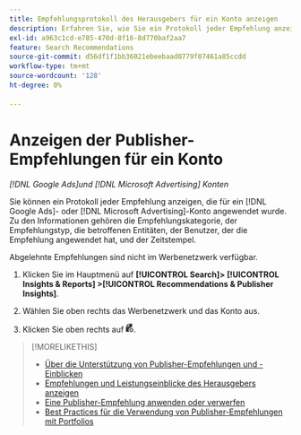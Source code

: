 ```yaml
---
title: Empfehlungsprotokoll des Herausgebers für ein Konto anzeigen
description: Erfahren Sie, wie Sie ein Protokoll jeder Empfehlung anzeigen, die für ein - oder - [!DNL Google Ads]  angewendet  [!DNL Microsoft Advertising] .
exl-id: a963c1cd-e785-470d-8f16-8d770baf2aa7
feature: Search Recommendations
source-git-commit: d56df1f1bb36021ebeebaad0779f07461a85ccdd
workflow-type: tm+mt
source-wordcount: '128'
ht-degree: 0%

---
```


# Anzeigen der Publisher-Empfehlungen für ein Konto

*[!DNL Google Ads]und [!DNL Microsoft Advertising] Konten*

Sie können ein Protokoll jeder Empfehlung anzeigen, die für ein [!DNL Google Ads]- oder [!DNL Microsoft Advertising]-Konto angewendet wurde. Zu den Informationen gehören die Empfehlungskategorie, der Empfehlungstyp, die betroffenen Entitäten, der Benutzer, der die Empfehlung angewendet hat, und der Zeitstempel.

Abgelehnte Empfehlungen sind nicht im Werbenetzwerk verfügbar.

1. Klicken Sie im Hauptmenü auf **[!UICONTROL Search]> [!UICONTROL Insights & Reports] >[!UICONTROL Recommendations & Publisher Insights]**.

1. Wählen Sie oben rechts das Werbenetzwerk und das Konto aus.

1. Klicken Sie oben rechts auf ![Empfehlungsprotokolle](/help/search-social-commerce/assets/recommendations-log-view.png "Empfehlungsprotokolle").

>[!MORELIKETHIS]
>
>* [Über die Unterstützung von Publisher-Empfehlungen und -Einblicken](recommendation-support.md)
>* [Empfehlungen und Leistungseinblicke des Herausgebers anzeigen](recommendation-view.md)
>* [Eine Publisher-Empfehlung anwenden oder verwerfen](recommendation-apply-dismiss.md)
>* [Best Practices für die Verwendung von Publisher-Empfehlungen mit Portfolios](recommendation-best-practices.md)


